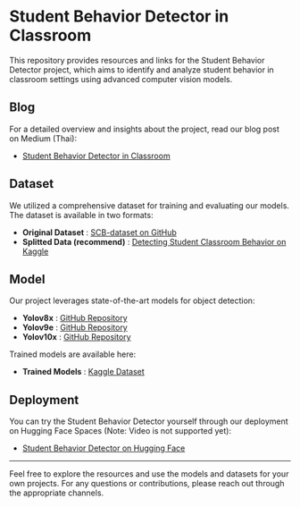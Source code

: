 # Student Behavior Detector in Classroom

This repository provides resources and links for the Student Behavior Detector project, which aims to identify and analyze student behavior in classroom settings using advanced computer vision models.

## Blog

For a detailed overview and insights about the project, read our blog post on Medium (Thai):
- [Student Behavior Detector in Classroom](https://medium.com/@nontaphatfirm/student-behavior-detector-in-classroom-20f2fe5cc8a3)

## Dataset

We utilized a comprehensive dataset for training and evaluating our models. The dataset is available in two formats:
- **Original Dataset** : [SCB-dataset on GitHub](https://github.com/Whiffe/SCB-dataset)
- **Splitted Data (recommend)** : [Detecting Student Classroom Behavior on Kaggle](https://www.kaggle.com/datasets/nonpat/detecting-student-classroom-behavior2)

## Model

Our project leverages state-of-the-art models for object detection:
- **Yolov8x** : [GitHub Repository](https://github.com/ultralytics/ultralytics)
- **Yolov9e** : [GitHub Repository](https://github.com/WongKinYiu/yolov9)
- **Yolov10x** : [GitHub Repository](https://github.com/THU-MIG/yolov10)

Trained models are available here:
- **Trained Models** : [Kaggle Dataset](https://www.kaggle.com/datasets/nonpat/test010/data)

## Deployment

You can try the Student Behavior Detector yourself through our deployment on Hugging Face Spaces (Note: Video is not supported yet):
- [Student Behavior Detector on Hugging Face](https://huggingface.co/spaces/nontaphat/Student-Behavior-Detector)

---

Feel free to explore the resources and use the models and datasets for your own projects. For any questions or contributions, please reach out through the appropriate channels.
